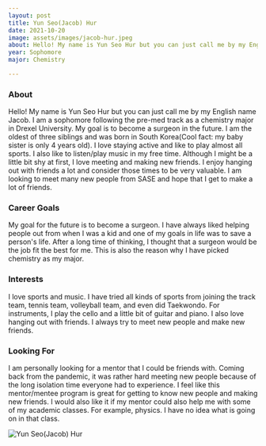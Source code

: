 ```yaml
---
layout: post
title: Yun Seo(Jacob) Hur 
date: 2021-10-20
image: assets/images/jacob-hur.jpeg
about: Hello! My name is Yun Seo Hur but you can just call me by my English name Jacob. I am a sophomore following the pre-med track as a chemistry major in Drexel University. My goal is to become a surgeon in the future. I am the oldest of three siblings and was born in South Korea (Cool fact- my baby sister is only 4 years old). I love staying active and like to play almost all sports. I also like to listen/play music in my free time. Although I might be a little bit shy at first, I love meeting and making new friends. I enjoy hanging out with friends a lot and consider those times to be very valuable. I am looking to meet many new people from SASE and hope that I get to make a lot of friends. 
year: Sophomore
major: Chemistry 

---
```


### About

Hello! My name is Yun Seo Hur but you can just call me by my English name Jacob. I am a sophomore following the pre-med track as a chemistry major in Drexel University. My goal is to become a surgeon in the future. I am the oldest of three siblings and was born in South Korea(Cool fact: my baby sister is only 4 years old). I love staying active and like to play almost all sports. I also like to listen/play music in my free time. Although I might be a little bit shy at first, I love meeting and making new friends. I enjoy hanging out with friends a lot and consider those times to be very valuable. I am looking to meet many new people from SASE and hope that I get to make a lot of friends. 

### Career Goals

My goal for the future is to become a surgeon. I have always liked helping people out from when I was a kid and one of my goals in life was to save a person's life. After a long time of thinking, I thought that a surgeon would be the job fit the best for me. This is also the reason why I have picked chemistry as my major. 

### Interests

I love sports and music. I have tried all kinds of sports from joining the track team, tennis team, volleyball team, and even did Taekwondo. For instruments, I play the cello and a little bit of guitar and piano. I also love hanging out with friends. I always try to meet new people and make new friends. 

### Looking For

I am personally looking for a mentor that I could be friends with. Coming back from the pandemic, it was rather hard meeting new people because of the long isolation time everyone had to experience. I feel like this mentor/mentee program is great for getting to know new people and making new friends. I would also like it if my mentor could also help me with some of my academic classes. For example, physics. I have no idea what is going on in that class. 

<div class="text-center my-5">
    <img src="https://sase-drexel.github.io/mentorship-2021/assets/images/jacob-hur.jpeg" alt="Yun Seo(Jacob) Hur" class="rounded post-img" />
</div>
